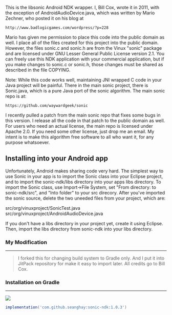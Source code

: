 
This is the libsonic Android NDK wrapper.  I, Bill Cox, wrote it in 2011, with
the exception of AndroidAudioDevice.java, which was written by Mario Zechner,
who posted it on his blog at

    http://www.badlogicgames.com/wordpress/?p=228

Mario has given me permission to place this code into the public domain as well.
I place all of the files created for this project into the public domain.
However, the files sonic.c and sonic.h are from the Vinux "sonic" package and
are licensed under GNU Lesser General Public License version 2.1. You can freely
use this NDK application with your commercial application, but if you make
changes to sonic.c or sonic.h, those changes must be shared as described in the
file COPYING.

Note: While this code works well, maintaining JNI wrapped C code in your Java
project will be painful.  There in the main sonic project, there is Sonic.java,
which is a pure Java port of the sonic algorithm.  The main sonic repo is at:

    https://github.com/waywardgeek/sonic

I recently pulled a patch from the main sonic repo that fixes some bugs in this
version.  I release all the code in that patch to the public domain as well.
For users who need an actual license, the main repo is licensed under Apache 2.0.
If you need some other license, just drop me an email.  My intent is to make
this algorithm free software to all who want it, for any purpose whatsoever.

Installing into your Android app
--------------------------------

Unfortunately, Android makes sharing code very hard.  The simplest way to use
Sonic in your app is to import the Sonic class into your Eclipse project, and to
import the sonic-ndk/libs directory into your apps libs directory.  To import
the Sonic class, use Import->File System, set "From directory: to
sonic-ndk/src", and "Into folder" to your src direcory.  After you've imported
the sonic source, delete the two uneeded files from your project, which are:

src/org/vinuxproject/SonicTest.java
src/org/vinuxproject/AndroidAudioDevice.java

If you don't have a libs directory in your project yet, create it using Eclipse.
Then, import the libs directory from sonic-ndk into your libs directory.

### My Modification
-------

> I forked this for changing build system to Gradle only.
> And I put it into JitPack repository for make it easy to import later.
> All credits go to Bill Cox.


### Installation on Gradle
--------------------------
[![](https://jitpack.io/v/seanghay/sonic-ndk.svg)](https://jitpack.io/#seanghay/sonic-ndk)
```groovy
implementation('com.github.seanghay:sonic-ndk:1.0.3')
```



